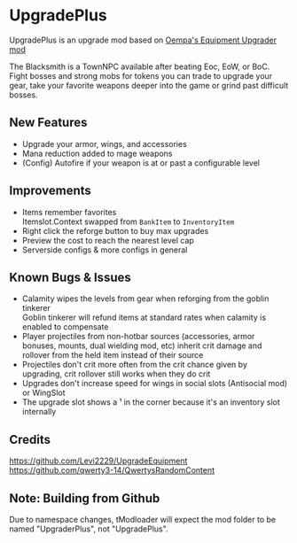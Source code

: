# UpgradePlus
UpgradePlus is an upgrade mod based on [Oempa's Equipment Upgrader mod](https://github.com/Levi2229/UpgradeEquipment)  

The Blacksmith is a TownNPC available after beating Eoc, EoW, or BoC. Fight bosses and strong mobs for tokens you can trade to upgrade your gear, take your favorite weapons deeper into the game or grind past difficult bosses.

## New Features
* Upgrade your armor, wings, and accessories
* Mana reduction added to mage weapons
* (Config) Autofire if your weapon is at or past a configurable level


## Improvements
* Items remember favorites  
Itemslot.Context swapped from `BankItem` to `InventoryItem`
* Right click the reforge button to buy max upgrades
* Preview the cost to reach the nearest level cap
* Serverside configs & more configs in general

## Known Bugs & Issues
* Calamity wipes the levels from gear when reforging from the goblin tinkerer  
Goblin tinkerer will refund items at standard rates when calamity is enabled to compensate
* Player projectiles from non-hotbar sources (accessories, armor bonuses, mounts, dual wielding mod, etc) inherit crit damage and rollover from the held item instead of their source
* Projectiles don't crit more often from the crit chance given by upgrading, crit rollover still works when they do crit
* Upgrades don't increase speed for wings in social slots (Antisocial mod) or WingSlot
* The upgrade slot shows a ¹ in the corner because it's an inventory slot internally

## Credits
https://github.com/Levi2229/UpgradeEquipment  
https://github.com/qwerty3-14/QwertysRandomContent

## Note: Building from Github
Due to namespace changes, tModloader will expect the mod folder to be named "UpgraderPlus", not "UpgradePlus".
